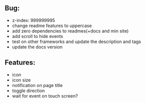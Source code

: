 ## Bug:
- z-index: 999999995
- change readme features to uppercase
- add zero dependencies to readmes(+docs and min site)
- add scroll to hide events
- test on other frameworks and update the description and tags
- update the docs version

## Features:
- icon
- icon size
- notification on page title
- toggle direction
- wait for event on touch screen?
